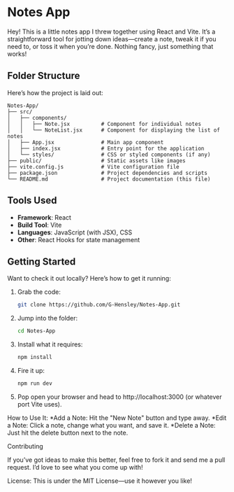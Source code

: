 # Notes App

Hey! This is a little notes app I threw together using React and Vite. It’s a straightforward tool for jotting down ideas—create a note, tweak it if you need to, or toss it when you’re done. Nothing fancy, just something that works!

## Folder Structure
Here’s how the project is laid out:

```plaintext
Notes-App/
├── src/
│   ├── components/
│   │   ├── Note.jsx          # Component for individual notes
│   │   └── NoteList.jsx      # Component for displaying the list of notes
│   ├── App.jsx               # Main app component
│   ├── index.jsx             # Entry point for the application
│   └── styles/               # CSS or styled components (if any)
├── public/                   # Static assets like images
├── vite.config.js            # Vite configuration file
├── package.json              # Project dependencies and scripts
└── README.md                 # Project documentation (this file)
```
## Tools Used
- **Framework**: React
- **Build Tool**: Vite
- **Languages**: JavaScript (with JSX), CSS
- **Other**: React Hooks for state management

## Getting Started
Want to check it out locally? Here’s how to get it running:

1. Grab the code:
   ```bash
   git clone https://github.com/G-Hensley/Notes-App.git
   ```
2. Jump into the folder:
   ```bash
   cd Notes-App
   ```
3. Install what it requires:
   ```bash
   npm install
   ```
4. Fire it up:
   ```bash
   npm run dev
   ```
5. Pop open your browser and head to http://localhost:3000 (or whatever port Vite uses).

How to Use It:
*Add a Note: Hit the "New Note" button and type away.
*Edit a Note: Click a note, change what you want, and save it.
*Delete a Note: Just hit the delete button next to the note.

Contributing

If you’ve got ideas to make this better, feel free to fork it and send me a pull request. I’d love to see what you come up with!

License:
This is under the MIT License—use it however you like!
